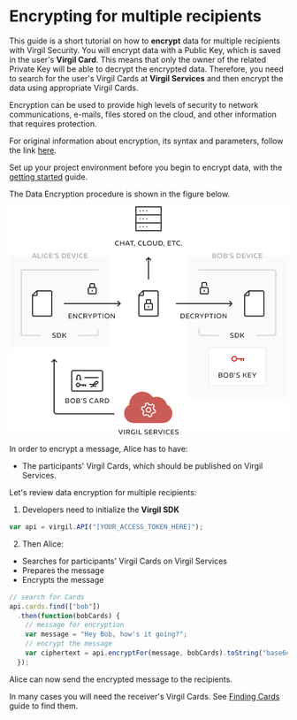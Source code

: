 # Encrypting for multiple recipients

This guide is a short tutorial on how to **encrypt** data for multiple recipients with Virgil Security. You will encrypt data with a Public Key, which is saved in the user's **Virgil Card**. This means that only the owner of the related Private Key will be able to decrypt the encrypted data. Therefore, you need to search for the user's Virgil Cards at **Virgil Services** and then encrypt the data using appropriate Virgil Cards.

Encryption can be used to provide high levels of security to network communications, e-mails, files stored on the cloud, and other information that requires protection.

For original information about encryption, its syntax and parameters, follow the link [here](https://github.com/VirgilSecurity/virgil/blob/wiki/wiki/glossary.md#encryption).

Set up your project environment before you begin to encrypt data, with the [getting started](/documentation/guides/configuration/client-configuration.md) guide.

The Data Encryption procedure is shown in the figure below.

![Virgil Encryption Intro](/documentation/img/Encryption_introduction.png "Data encryption")


In order to encrypt a message, Alice has to have:
 - The participants' Virgil Cards, which should be published on Virgil Services.

Let's review data encryption for multiple recipients:

1. Developers need to initialize the **Virgil SDK**

```javascript
var api = virgil.API("[YOUR_ACCESS_TOKEN_HERE]");
```

2. Then Alice:


  -  Searches for participants' Virgil Cards on Virgil Services
  -  Prepares the message
  -  Encrypts the message

  ```javascript
  // search for Cards
  api.cards.find(["bob"])
    .then(function(bobCards) {
      // message for encryption
      var message = "Hey Bob, how's it going?";
      // encrypt the message
      var ciphertext = api.encryptFor(message, bobCards).toString("base64");
    });
  ```

Alice can now send the encrypted message to the recipients.

In many cases you will need the receiver's Virgil Cards. See [Finding Cards](/documentation/guides/virgil-card/finding-card.md) guide to find them.
